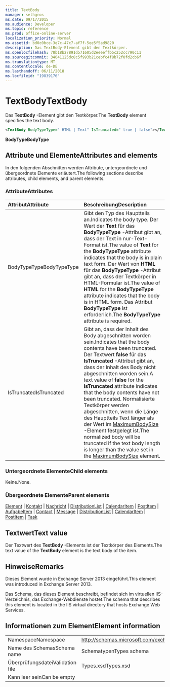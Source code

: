 ```yaml
---
title: TextBody
manager: sethgros
ms.date: 09/17/2015
ms.audience: Developer
ms.topic: reference
ms.prod: office-online-server
localization_priority: Normal
ms.assetid: bd0c0bce-3e7c-47c7-af7f-5ee5f5ad9820
description: Das TextBody-Element gibt den Textkörper.
ms.openlocfilehash: 78b18b27891d571605d2eeeeffb5c252cc790c11
ms.sourcegitcommit: 34041125dc8c5f993b21cebfc4f8b72f0fd2cb6f
ms.translationtype: MT
ms.contentlocale: de-DE
ms.lasthandoff: 06/11/2018
ms.locfileid: "19839176"
---
```

# <a name="textbody"></a><span data-ttu-id="c5ec8-103">TextBody</span><span class="sxs-lookup"><span data-stu-id="c5ec8-103">TextBody</span></span>

<span data-ttu-id="c5ec8-104">Das **TextBody** -Element gibt den Textkörper.</span><span class="sxs-lookup"><span data-stu-id="c5ec8-104">The **TextBody** element specifies the text body.</span></span> 
  
```XML
<TextBody BodyTypeType=" HTML | Text" IsTruncated=" true | false"></TextBody>
```

 <span data-ttu-id="c5ec8-105">**BodyType**</span><span class="sxs-lookup"><span data-stu-id="c5ec8-105">**BodyType**</span></span>
## <a name="attributes-and-elements"></a><span data-ttu-id="c5ec8-106">Attribute und Elemente</span><span class="sxs-lookup"><span data-stu-id="c5ec8-106">Attributes and elements</span></span>

<span data-ttu-id="c5ec8-107">In den folgenden Abschnitten werden Attribute, untergeordnete und übergeordnete Elemente erläutert.</span><span class="sxs-lookup"><span data-stu-id="c5ec8-107">The following sections describe attributes, child elements, and parent elements.</span></span>
  
### <a name="attributes"></a><span data-ttu-id="c5ec8-108">Attribute</span><span class="sxs-lookup"><span data-stu-id="c5ec8-108">Attributes</span></span>

|<span data-ttu-id="c5ec8-109">**Attribut**</span><span class="sxs-lookup"><span data-stu-id="c5ec8-109">**Attribute**</span></span>|<span data-ttu-id="c5ec8-110">**Beschreibung**</span><span class="sxs-lookup"><span data-stu-id="c5ec8-110">**Description**</span></span>|
|:-----|:-----|
|<span data-ttu-id="c5ec8-111">BodyTypeType</span><span class="sxs-lookup"><span data-stu-id="c5ec8-111">BodyTypeType</span></span>  <br/> |<span data-ttu-id="c5ec8-112">Gibt den Typ des Hauptteils an.</span><span class="sxs-lookup"><span data-stu-id="c5ec8-112">Indicates the body type.</span></span> <span data-ttu-id="c5ec8-113">Der Wert der **Text** für das **BodyTypeType** -Attribut gibt an, dass der Text in nur-Text-Format ist.</span><span class="sxs-lookup"><span data-stu-id="c5ec8-113">The value of **Text** for the **BodyTypeType** attribute indicates that the body is in plain text form.</span></span> <span data-ttu-id="c5ec8-114">Der Wert von **HTML** für das **BodyTypeType** -Attribut gibt an, dass der Textkörper in HTML-Formular ist.</span><span class="sxs-lookup"><span data-stu-id="c5ec8-114">The value of **HTML** for the **BodyTypeType** attribute indicates that the body is in HTML form.</span></span> <span data-ttu-id="c5ec8-115">Das Attribut **BodyTypeType** ist erforderlich.</span><span class="sxs-lookup"><span data-stu-id="c5ec8-115">The **BodyTypeType** attribute is required.</span></span>  <br/> |
|<span data-ttu-id="c5ec8-116">IsTruncated</span><span class="sxs-lookup"><span data-stu-id="c5ec8-116">IsTruncated</span></span>  <br/> |<span data-ttu-id="c5ec8-117">Gibt an, dass der Inhalt des Body abgeschnitten worden sein.</span><span class="sxs-lookup"><span data-stu-id="c5ec8-117">Indicates that the body contents have been truncated.</span></span> <span data-ttu-id="c5ec8-118">Der Textwert **false** für das **IsTruncated** -Attribut gibt an, dass der Inhalt des Body nicht abgeschnitten worden sein.</span><span class="sxs-lookup"><span data-stu-id="c5ec8-118">A text value of **false** for the **IsTruncated** attribute indicates that the body contents have not been truncated.</span></span> <span data-ttu-id="c5ec8-119">Normalisierte Textkörper werden abgeschnitten, wenn die Länge des Hauptteils Text länger als der Wert im [MaximumBodySize](maximumbodysize.md) -Element festgelegt ist.</span><span class="sxs-lookup"><span data-stu-id="c5ec8-119">The normalized body will be truncated if the text body length is longer than the value set in the [MaximumBodySize](maximumbodysize.md) element.</span></span>  <br/> |
   
### <a name="child-elements"></a><span data-ttu-id="c5ec8-120">Untergeordnete Elemente</span><span class="sxs-lookup"><span data-stu-id="c5ec8-120">Child elements</span></span>

<span data-ttu-id="c5ec8-121">Keine.</span><span class="sxs-lookup"><span data-stu-id="c5ec8-121">None.</span></span>
  
### <a name="parent-elements"></a><span data-ttu-id="c5ec8-122">Übergeordnete Elemente</span><span class="sxs-lookup"><span data-stu-id="c5ec8-122">Parent elements</span></span>

<span data-ttu-id="c5ec8-123">[Element](item.md) | [Kontakt](contact.md) | [Nachricht](message-ex15websvcsotherref.md) | [DistributionList](distributionlist.md) | [CalendarItem](calendaritem.md) | [PostItem](postitem.md) | [Aufgabe](task.md)</span><span class="sxs-lookup"><span data-stu-id="c5ec8-123">[Item](item.md) | [Contact](contact.md) | [Message](message-ex15websvcsotherref.md) | [DistributionList](distributionlist.md) | [CalendarItem](calendaritem.md) | [PostItem](postitem.md) | [Task](task.md)</span></span>
  
## <a name="text-value"></a><span data-ttu-id="c5ec8-124">Textwert</span><span class="sxs-lookup"><span data-stu-id="c5ec8-124">Text value</span></span>

<span data-ttu-id="c5ec8-125">Der Textwert des **TextBody** -Elements ist der Textkörper des Elements.</span><span class="sxs-lookup"><span data-stu-id="c5ec8-125">The text value of the **TextBody** element is the text body of the item.</span></span> 
  
## <a name="remarks"></a><span data-ttu-id="c5ec8-126">Hinweise</span><span class="sxs-lookup"><span data-stu-id="c5ec8-126">Remarks</span></span>

<span data-ttu-id="c5ec8-127">Dieses Element wurde in Exchange Server 2013 eingeführt.</span><span class="sxs-lookup"><span data-stu-id="c5ec8-127">This element was introduced in Exchange Server 2013.</span></span>
  
<span data-ttu-id="c5ec8-128">Das Schema, das dieses Element beschreibt, befindet sich im virtuellen IIS-Verzeichnis, das Exchange-Webdienste hostet.</span><span class="sxs-lookup"><span data-stu-id="c5ec8-128">The schema that describes this element is located in the IIS virtual directory that hosts Exchange Web Services.</span></span>
  
## <a name="element-information"></a><span data-ttu-id="c5ec8-129">Informationen zum Element</span><span class="sxs-lookup"><span data-stu-id="c5ec8-129">Element information</span></span>

|||
|:-----|:-----|
|<span data-ttu-id="c5ec8-130">Namespace</span><span class="sxs-lookup"><span data-stu-id="c5ec8-130">Namespace</span></span>  <br/> |http://schemas.microsoft.com/exchange/services/2006/types  <br/> |
|<span data-ttu-id="c5ec8-131">Name des Schemas</span><span class="sxs-lookup"><span data-stu-id="c5ec8-131">Schema name</span></span>  <br/> |<span data-ttu-id="c5ec8-132">Schematypen</span><span class="sxs-lookup"><span data-stu-id="c5ec8-132">Types schema</span></span>  <br/> |
|<span data-ttu-id="c5ec8-133">Überprüfungsdatei</span><span class="sxs-lookup"><span data-stu-id="c5ec8-133">Validation file</span></span>  <br/> |<span data-ttu-id="c5ec8-134">Types.xsd</span><span class="sxs-lookup"><span data-stu-id="c5ec8-134">Types.xsd</span></span>  <br/> |
|<span data-ttu-id="c5ec8-135">Kann leer sein</span><span class="sxs-lookup"><span data-stu-id="c5ec8-135">Can be empty</span></span>  <br/> ||
   

